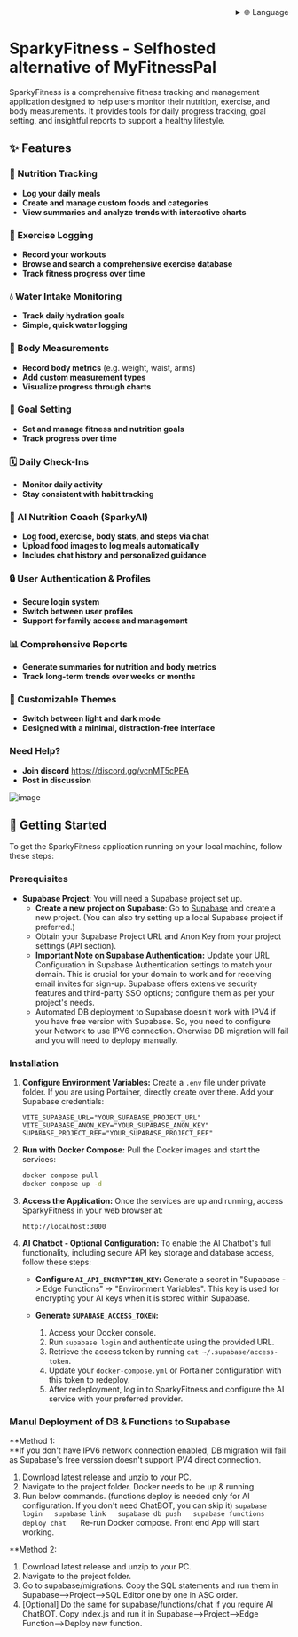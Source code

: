 
<div align="right">
  <details>
    <summary >🌐 Language</summary>
    <div>
      <div align="right">
        <p><a href="https://openaitx.github.io/view.html?user=CodeWithCJ&project=SparkyFitness&lang=en">English</a></p>
        <p><a href="https://openaitx.github.io/view.html?user=CodeWithCJ&project=SparkyFitness&lang=zh-CN">简体中文</a></p>
        <p><a href="https://openaitx.github.io/view.html?user=CodeWithCJ&project=SparkyFitness&lang=zh-TW">繁體中文</a></p>
        <p><a href="https://openaitx.github.io/view.html?user=CodeWithCJ&project=SparkyFitness&lang=ja">日本語</a></p>
        <p><a href="https://openaitx.github.io/view.html?user=CodeWithCJ&project=SparkyFitness&lang=ko">한국어</a></p>
        <p><a href="https://openaitx.github.io/view.html?user=CodeWithCJ&project=SparkyFitness&lang=hi">हिन्दी</a></p>
        <p><a href="https://openaitx.github.io/view.html?user=CodeWithCJ&project=SparkyFitness&lang=th">ไทย</a></p>
        <p><a href="https://openaitx.github.io/view.html?user=CodeWithCJ&project=SparkyFitness&lang=fr">Français</a></p>
        <p><a href="https://openaitx.github.io/view.html?user=CodeWithCJ&project=SparkyFitness&lang=de">Deutsch</a></p>
        <p><a href="https://openaitx.github.io/view.html?user=CodeWithCJ&project=SparkyFitness&lang=es">Español</a></p>
        <p><a href="https://openaitx.github.io/view.html?user=CodeWithCJ&project=SparkyFitness&lang=it">Itapano</a></p>
        <p><a href="https://openaitx.github.io/view.html?user=CodeWithCJ&project=SparkyFitness&lang=ru">Русский</a></p>
        <p><a href="https://openaitx.github.io/view.html?user=CodeWithCJ&project=SparkyFitness&lang=pt">Português</a></p>
        <p><a href="https://openaitx.github.io/view.html?user=CodeWithCJ&project=SparkyFitness&lang=nl">Nederlands</a></p>
        <p><a href="https://openaitx.github.io/view.html?user=CodeWithCJ&project=SparkyFitness&lang=pl">Polski</a></p>
        <p><a href="https://openaitx.github.io/view.html?user=CodeWithCJ&project=SparkyFitness&lang=ar">العربية</a></p>
        <p><a href="https://openaitx.github.io/view.html?user=CodeWithCJ&project=SparkyFitness&lang=fa">فارسی</a></p>
        <p><a href="https://openaitx.github.io/view.html?user=CodeWithCJ&project=SparkyFitness&lang=tr">Türkçe</a></p>
        <p><a href="https://openaitx.github.io/view.html?user=CodeWithCJ&project=SparkyFitness&lang=vi">Tiếng Việt</a></p>
        <p><a href="https://openaitx.github.io/view.html?user=CodeWithCJ&project=SparkyFitness&lang=id">Bahasa Indonesia</a></p>
      </div>
    </div>
  </details>
</div>

# SparkyFitness - Selfhosted alternative of MyFitnessPal

SparkyFitness is a comprehensive fitness tracking and management application designed to help users monitor their nutrition, exercise, and body measurements. It provides tools for daily progress tracking, goal setting, and insightful reports to support a healthy lifestyle.


## ✨ Features

### 🍎 Nutrition Tracking

* **Log your daily meals**
* **Create and manage custom foods and categories**
* **View summaries and analyze trends with interactive charts**

### 💪 Exercise Logging

* **Record your workouts**
* **Browse and search a comprehensive exercise database**
* **Track fitness progress over time**

### 💧 Water Intake Monitoring

* **Track daily hydration goals**
* **Simple, quick water logging**

### 📏 Body Measurements

* **Record body metrics** (e.g. weight, waist, arms)
* **Add custom measurement types**
* **Visualize progress through charts**

### 🎯 Goal Setting

* **Set and manage fitness and nutrition goals**
* **Track progress over time**

### 🗓️ Daily Check-Ins

* **Monitor daily activity**
* **Stay consistent with habit tracking**

### 🤖 AI Nutrition Coach (SparkyAI)

* **Log food, exercise, body stats, and steps via chat**
* **Upload food images to log meals automatically**
* **Includes chat history and personalized guidance**

### 🔒 User Authentication & Profiles

* **Secure login system**
* **Switch between user profiles**
* **Support for family access and management**

### 📊 Comprehensive Reports

* **Generate summaries for nutrition and body metrics**
* **Track long-term trends over weeks or months**

### 🎨 Customizable Themes

* **Switch between light and dark mode**
* **Designed with a minimal, distraction-free interface**

### Need Help?
* **Join discord**
  https://discord.gg/vcnMT5cPEA
* **Post in discussion**


![image](https://github.com/user-attachments/assets/ccc7f34e-a663-405f-a4d4-a9888c3197bc)


## 🚀 Getting Started

To get the SparkyFitness application running on your local machine, follow these steps:

### Prerequisites

*   **Supabase Project**: You will need a Supabase project set up.
    *   **Create a new project on Supabase**: Go to [Supabase](https://app.supabase.com/) and create a new project. (You can also try setting up a local Supabase project if preferred.)
    *   Obtain your Supabase Project URL and Anon Key from your project settings (API section).
    *   **Important Note on Supabase Authentication:** Update your URL Configuration in Supabase Authentication settings to match your domain. This is crucial for your domain to work and for receiving email invites for sign-up. Supabase offers extensive security features and third-party SSO options; configure them as per your project's needs.
    *   Automated DB deployment to Supabase doesn't work with IPV4 if you have free version with Supabase. So, you need to configure your Network to use IPV6 connection. Oherwise DB migration will fail and you will need to deplopy manually.       


    

### Installation

1.  **Configure Environment Variables:**
    Create a `.env` file under private folder. If you are using Portainer, directly create over there. 
    Add your Supabase credentials:
    ```
    VITE_SUPABASE_URL="YOUR_SUPABASE_PROJECT_URL"
    VITE_SUPABASE_ANON_KEY="YOUR_SUPABASE_ANON_KEY"
    SUPABASE_PROJECT_REF="YOUR_SUPABASE_PROJECT_REF"    
    ```

2.  **Run with Docker Compose:**
    Pull the Docker images and start the services:
    ```sh
    docker compose pull
    docker compose up -d
    ```

3.  **Access the Application:**
    Once the services are up and running, access SparkyFitness in your web browser at:
    ```
    http://localhost:3000
    ```

4.  **AI Chatbot - Optional Configuration:**
    To enable the AI Chatbot's full functionality, including secure API key storage and database access, follow these steps:

    *   **Configure `AI_API_ENCRYPTION_KEY`:** Generate a secret in "Supabase -> Edge Functions" -> "Environment Variables". This key is used for encrypting your AI keys when it is stored within Supabase.

    *   **Generate `SUPABASE_ACCESS_TOKEN`:**
        1.  Access your Docker console.
        2.  Run `supabase login` and authenticate using the provided URL.
        3.  Retrieve the access token by running `cat ~/.supabase/access-token`.
        4.  Update your `docker-compose.yml` or Portainer configuration with this token to redeploy.
        5.  After redeployment, log in to SparkyFitness and configure the AI service with your preferred provider.
     

### Manul Deployment of DB & Functions to Supabase
**Method 1:  
**If you don't have IPV6 network connection enabled, DB migration will fail as Supabase's free verssion doesn't support IPV4 direct connection.

   1. Download latest release and unzip to your PC.
   2. Navigate to the project folder. Docker needs to be up & running.
   3. Run below commands. (functions deploy is needed only for AI configuration. If you don't need ChatBOT, you can skip it)
``
      supabase login  
      supabase link  
      supabase db push  
      supabase functions deploy chat   
``
Re-run Docker compose. Front end App will start working.

**Method 2:  
   1. Download latest release and unzip to your PC.  
   2. Navigate to the project folder.  
   3. Go to supabase/migrations. Copy the SQL statements and run them in Supabase-->Project-->SQL Editor one by one in ASC order.  
   4. [Optional] Do the same for supabase/functions/chat  if you require AI ChatBOT. Copy index.js and run it in Supabase-->Project-->Edge Function-->Deploy new function.  


